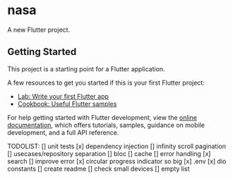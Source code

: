 # nasa

A new Flutter project.

## Getting Started

This project is a starting point for a Flutter application.

A few resources to get you started if this is your first Flutter project:

- [Lab: Write your first Flutter app](https://docs.flutter.dev/get-started/codelab)
- [Cookbook: Useful Flutter samples](https://docs.flutter.dev/cookbook)

For help getting started with Flutter development, view the
[online documentation](https://docs.flutter.dev/), which offers tutorials,
samples, guidance on mobile development, and a full API reference.



TODOLIST:
[] unit tests
[x] dependency injection
[] infinity scroll pagination
[] usecases/repository separation
[] bloc
[] cache
[] error handling
[x] search
[] improve error 
[x] circular progress indicator so big
[x] .env
[x] dio constants
[] create readme
[] check small devices
[] empty list